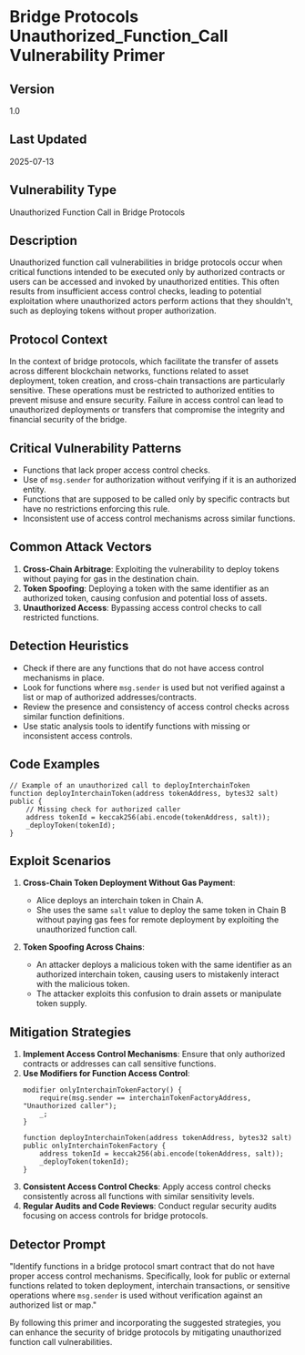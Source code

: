 # Bridge Protocols Unauthorized_Function_Call Vulnerability Primer

## Version
1.0

## Last Updated
2025-07-13

## Vulnerability Type
Unauthorized Function Call in Bridge Protocols

## Description
Unauthorized function call vulnerabilities in bridge protocols occur when critical functions intended to be executed only by authorized contracts or users can be accessed and invoked by unauthorized entities. This often results from insufficient access control checks, leading to potential exploitation where unauthorized actors perform actions that they shouldn't, such as deploying tokens without proper authorization.

## Protocol Context
In the context of bridge protocols, which facilitate the transfer of assets across different blockchain networks, functions related to asset deployment, token creation, and cross-chain transactions are particularly sensitive. These operations must be restricted to authorized entities to prevent misuse and ensure security. Failure in access control can lead to unauthorized deployments or transfers that compromise the integrity and financial security of the bridge.

## Critical Vulnerability Patterns
- Functions that lack proper access control checks.
- Use of `msg.sender` for authorization without verifying if it is an authorized entity.
- Functions that are supposed to be called only by specific contracts but have no restrictions enforcing this rule.
- Inconsistent use of access control mechanisms across similar functions.

## Common Attack Vectors
1. **Cross-Chain Arbitrage**: Exploiting the vulnerability to deploy tokens without paying for gas in the destination chain.
2. **Token Spoofing**: Deploying a token with the same identifier as an authorized token, causing confusion and potential loss of assets.
3. **Unauthorized Access**: Bypassing access control checks to call restricted functions.

## Detection Heuristics
- Check if there are any functions that do not have access control mechanisms in place.
- Look for functions where `msg.sender` is used but not verified against a list or map of authorized addresses/contracts.
- Review the presence and consistency of access control checks across similar function definitions.
- Use static analysis tools to identify functions with missing or inconsistent access controls.

## Code Examples
```solidity
// Example of an unauthorized call to deployInterchainToken
function deployInterchainToken(address tokenAddress, bytes32 salt) public {
    // Missing check for authorized caller
    address tokenId = keccak256(abi.encode(tokenAddress, salt));
    _deployToken(tokenId);
}
```

## Exploit Scenarios
1. **Cross-Chain Token Deployment Without Gas Payment**:
   - Alice deploys an interchain token in Chain A.
   - She uses the same `salt` value to deploy the same token in Chain B without paying gas fees for remote deployment by exploiting the unauthorized function call.

2. **Token Spoofing Across Chains**:
   - An attacker deploys a malicious token with the same identifier as an authorized interchain token, causing users to mistakenly interact with the malicious token.
   - The attacker exploits this confusion to drain assets or manipulate token supply.

## Mitigation Strategies
1. **Implement Access Control Mechanisms**: Ensure that only authorized contracts or addresses can call sensitive functions.
2. **Use Modifiers for Function Access Control**:
    ```solidity
    modifier onlyInterchainTokenFactory() {
        require(msg.sender == interchainTokenFactoryAddress, "Unauthorized caller");
        _;
    }

    function deployInterchainToken(address tokenAddress, bytes32 salt) public onlyInterchainTokenFactory {
        address tokenId = keccak256(abi.encode(tokenAddress, salt));
        _deployToken(tokenId);
    }
    ```
3. **Consistent Access Control Checks**: Apply access control checks consistently across all functions with similar sensitivity levels.
4. **Regular Audits and Code Reviews**: Conduct regular security audits focusing on access controls for bridge protocols.

## Detector Prompt
"Identify functions in a bridge protocol smart contract that do not have proper access control mechanisms. Specifically, look for public or external functions related to token deployment, interchain transactions, or sensitive operations where `msg.sender` is used without verification against an authorized list or map."

By following this primer and incorporating the suggested strategies, you can enhance the security of bridge protocols by mitigating unauthorized function call vulnerabilities.
